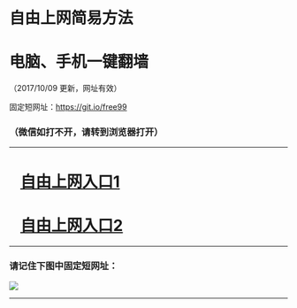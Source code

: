﻿# 自由上网简易方法

# 电脑、手机一键翻墙

（2017/10/09 更新，网址有效）

固定短网址：https://git.io/free99

### （微信如打不开，请转到浏览器打开）


***





# &nbsp;&nbsp; <a href="http://ft1591216397.fwq-tz-1001.info/fwqtz01.html?t=100900116893 " target="_blank">自由上网入口1</a>
# &nbsp;&nbsp; <a href="http://ft2973724019.fwq-tz-1002.info/fwqtz02.html?t=100900124540 " target="_blank">自由上网入口2</a>
***

### 请记住下图中固定短网址：

<img src="https://s3-us-west-2.amazonaws.com/fwq-1001/yjfq-20170905okok.png" /> 


***

